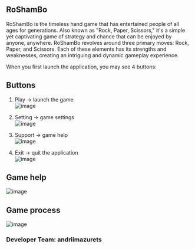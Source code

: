 ## RoShamBo

RoShamBo is the timeless hand game that has entertained people of all ages for generations. Also known as "Rock, Paper, Scissors," it's a simple yet captivating game of strategy and chance that can be enjoyed by anyone, anywhere.
RoShamBo revolves around three primary moves: Rock, Paper, and Scissors. Each of these elements has its strengths and weaknesses, creating an intriguing and dynamic gameplay experience.

When you first launch the application, you may see 4 buttons:
## Buttons  
1. Play -> launch the game  
![image](https://github.com/andriimazurets/RoShamBoPlus/assets/127737896/7d9a309b-0152-40f7-aefb-17b71356bcb8)

2. Setting -> game settings  
![image](https://github.com/andriimazurets/RoShamBoPlus/assets/127737896/d1a32529-82d4-4006-8e24-9ef25fd863e4)

3. Support -> game help  
![image](https://github.com/andriimazurets/RoShamBoPlus/assets/127737896/21fbf9d5-0cd7-4769-afab-1d731977dbe7)

4. Exit -> quit the application  
![image](https://github.com/andriimazurets/RoShamBoPlus/assets/127737896/4a93a0bf-22bf-47f7-9b12-9431ca9de413)

## Game help
![image](https://github.com/andriimazurets/RoShamBoPlus/assets/127737896/5fca3731-afa4-4269-b7e1-2f2a4b366a56)

## Game process
![image](https://github.com/andriimazurets/RoShamBoPlus/assets/127737896/7d29ed5e-9dca-4482-ad40-e6338fe712c7)


### Developer Team: andriimazurets
